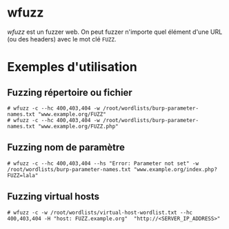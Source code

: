 wfuzz
=====

*wfuzz* est un fuzzer web. On peut fuzzer n'importe quel élément d'une URL (ou des headers) avec le mot clé `FUZZ`.

# Exemples d'utilisation
## Fuzzing répertoire ou fichier
```
# wfuzz -c --hc 400,403,404 -w /root/wordlists/burp-parameter-names.txt "www.example.org/FUZZ"
# wfuzz -c --hc 400,403,404 -w /root/wordlists/burp-parameter-names.txt "www.example.org/FUZZ.php"
```

## Fuzzing nom de paramètre
```
# wfuzz -c --hc 400,403,404 --hs "Error: Parameter not set" -w /root/wordlists/burp-parameter-names.txt "www.example.org/index.php?FUZZ=lala"
```

## Fuzzing virtual hosts
```
# wfuzz -c -w /root/wordlists/virtual-host-wordlist.txt --hc 400,403,404 -H "host: FUZZ.example.org"  "http://<SERVER_IP_ADDRESS>"
```
